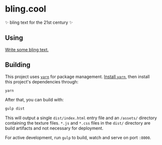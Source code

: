 # bling.cool

✨ bling text for the 21st century ✨

## Using

[Write some bling text.](https://bling.cool)

## Building

This project uses [`yarn`](https://yarnpkg.com) for package management.
[Install `yarn`,](https://yarnpkg.com/en/docs/install#mac-stable) then install
this project's dependencies through:

```sh
yarn
```

After that, you can build with:

```sh
gulp dist
```

This will output a single `dist/index.html` entry file and an `/assets/`
directory containing the texture files. `*.js` and `*.css` files in the `dist/`
directory are build artifacts and not necessary for deployment.

For active development, run `gulp` to build, watch and serve on port `:8000`.
